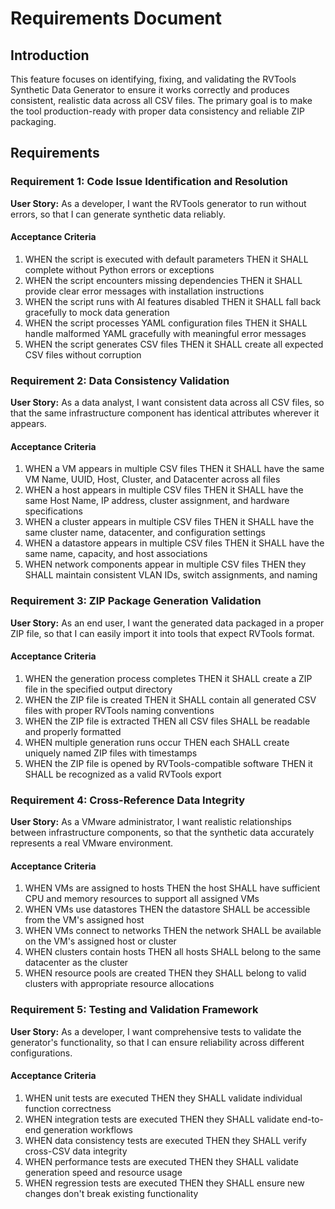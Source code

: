# Requirements Document

## Introduction

This feature focuses on identifying, fixing, and validating the RVTools Synthetic Data Generator to ensure it works correctly and produces consistent, realistic data across all CSV files. The primary goal is to make the tool production-ready with proper data consistency and reliable ZIP packaging.

## Requirements

### Requirement 1: Code Issue Identification and Resolution

**User Story:** As a developer, I want the RVTools generator to run without errors, so that I can generate synthetic data reliably.

#### Acceptance Criteria

1. WHEN the script is executed with default parameters THEN it SHALL complete without Python errors or exceptions
2. WHEN the script encounters missing dependencies THEN it SHALL provide clear error messages with installation instructions
3. WHEN the script runs with AI features disabled THEN it SHALL fall back gracefully to mock data generation
4. WHEN the script processes YAML configuration files THEN it SHALL handle malformed YAML gracefully with meaningful error messages
5. WHEN the script generates CSV files THEN it SHALL create all expected CSV files without corruption

### Requirement 2: Data Consistency Validation

**User Story:** As a data analyst, I want consistent data across all CSV files, so that the same infrastructure component has identical attributes wherever it appears.

#### Acceptance Criteria

1. WHEN a VM appears in multiple CSV files THEN it SHALL have the same VM Name, UUID, Host, Cluster, and Datacenter across all files
2. WHEN a host appears in multiple CSV files THEN it SHALL have the same Host Name, IP address, cluster assignment, and hardware specifications
3. WHEN a cluster appears in multiple CSV files THEN it SHALL have the same cluster name, datacenter, and configuration settings
4. WHEN a datastore appears in multiple CSV files THEN it SHALL have the same name, capacity, and host associations
5. WHEN network components appear in multiple CSV files THEN they SHALL maintain consistent VLAN IDs, switch assignments, and naming

### Requirement 3: ZIP Package Generation Validation

**User Story:** As an end user, I want the generated data packaged in a proper ZIP file, so that I can easily import it into tools that expect RVTools format.

#### Acceptance Criteria

1. WHEN the generation process completes THEN it SHALL create a ZIP file in the specified output directory
2. WHEN the ZIP file is created THEN it SHALL contain all generated CSV files with proper RVTools naming conventions
3. WHEN the ZIP file is extracted THEN all CSV files SHALL be readable and properly formatted
4. WHEN multiple generation runs occur THEN each SHALL create uniquely named ZIP files with timestamps
5. WHEN the ZIP file is opened by RVTools-compatible software THEN it SHALL be recognized as a valid RVTools export

### Requirement 4: Cross-Reference Data Integrity

**User Story:** As a VMware administrator, I want realistic relationships between infrastructure components, so that the synthetic data accurately represents a real VMware environment.

#### Acceptance Criteria

1. WHEN VMs are assigned to hosts THEN the host SHALL have sufficient CPU and memory resources to support all assigned VMs
2. WHEN VMs use datastores THEN the datastore SHALL be accessible from the VM's assigned host
3. WHEN VMs connect to networks THEN the network SHALL be available on the VM's assigned host or cluster
4. WHEN clusters contain hosts THEN all hosts SHALL belong to the same datacenter as the cluster
5. WHEN resource pools are created THEN they SHALL belong to valid clusters with appropriate resource allocations

### Requirement 5: Testing and Validation Framework

**User Story:** As a developer, I want comprehensive tests to validate the generator's functionality, so that I can ensure reliability across different configurations.

#### Acceptance Criteria

1. WHEN unit tests are executed THEN they SHALL validate individual function correctness
2. WHEN integration tests are executed THEN they SHALL validate end-to-end generation workflows
3. WHEN data consistency tests are executed THEN they SHALL verify cross-CSV data integrity
4. WHEN performance tests are executed THEN they SHALL validate generation speed and resource usage
5. WHEN regression tests are executed THEN they SHALL ensure new changes don't break existing functionality